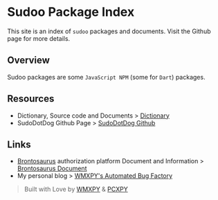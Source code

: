 # Sudoo Package Index

This site is an index of `sudoo` packages and documents. Visit the Github page for more details.

## Overview

Sudoo packages are some `JavaScript NPM` (some for `Dart`) packages.

## Resources

-   Dictionary, Source code and Documents > [Dictionary](./dictionary)
-   SudoDotDog Github Page > [SudoDotDog Github](//github.com/SudoDotDog)

## Links

-   [Brontosaurus](//github.com/SudoDotDog/Brontosaurus) authorization platform Document and Information > [Brontosaurus Document](//brontosaurus.land)
-   My personal blog > [WMXPY's Automated Bug Factory](//mengw.io)

> Built with Love by [WMXPY](//github.com/WMXPY) & [PCXPY](//github.com/PCXPY)
